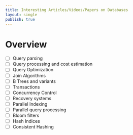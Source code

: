 ```yaml
---
title: Interesting Articles/Videos/Papers on Databases
layout: single
publish: true
---
```


# Overview
- [ ] Query parsing
- [ ] Query processing and cost estimation
- [ ] Query Optimization
- [ ] Join Algorithms
- [ ] B Trees and variants
- [ ] Transactions
- [ ] Concurrency Control
- [ ] Recovery systems
- [ ] Parallel Indexing
- [ ] Parallel query processing
- [ ] Bloom filters
- [ ] Hash Indices
- [ ] Consistent Hashing
